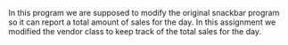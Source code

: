In this program we are supposed to modify the original snackbar program so it can report a total amount of sales for the day. In this assignment we modified the vendor class to keep track of the total sales for the day.

